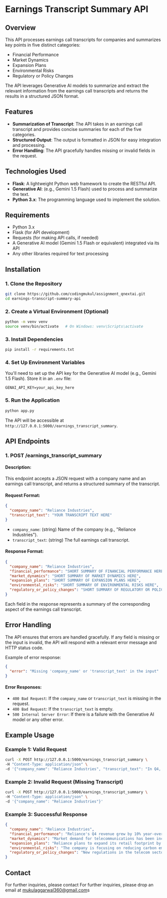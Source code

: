 # Earnings Transcript Summary API

## Overview
This API processes earnings call transcripts for companies and summarizes key points in five distinct categories:
- Financial Performance
- Market Dynamics
- Expansion Plans
- Environmental Risks
- Regulatory or Policy Changes

The API leverages Generative AI models to summarize and extract the relevant information from the earnings call transcripts and returns the results in a structured JSON format.

## Features
- **Summarization of Transcript**: The API takes in an earnings call transcript and provides concise summaries for each of the five categories.
- **Structured Output**: The output is formatted in JSON for easy integration and processing.
- **Error Handling**: The API gracefully handles missing or invalid fields in the request.

## Technologies Used
- **Flask**: A lightweight Python web framework to create the RESTful API.
- **Generative AI**: (e.g., Gemini 1.5 Flash) used to process and summarize the text.
- **Python 3.x**: The programming language used to implement the solution.

## Requirements
- Python 3.x
- Flask (for API development)
- Requests (for making API calls, if needed)
- A Generative AI model (Gemini 1.5 Flash or equivalent) integrated via its API
- Any other libraries required for text processing

## Installation

### 1. Clone the Repository
```bash
git clone https://github.com/codingmukul/assignment_qnextai.git
cd earnings-transcript-summary-api
```

### 2. Create a Virtual Environment (Optional)
```bash
python -m venv venv
source venv/bin/activate   # On Windows: venv\Scripts\activate
```

### 3. Install Dependencies
```bash
pip install -r requirements.txt
```

### 4. Set Up Environment Variables
You'll need to set up the API key for the Generative AI model (e.g., Gemini 1.5 Flash). Store it in an `.env` file:
```env
GENAI_API_KEY=your_api_key_here
```

### 5. Run the Application
```bash
python app.py
```

The API will be accessible at `http://127.0.0.1:5000//earnings_transcript_summary`.

## API Endpoints

### 1. POST /earnings_transcript_summary
#### Description:
This endpoint accepts a JSON request with a company name and an earnings call transcript, and returns a structured summary of the transcript.

#### Request Format:
```json
{
  "company_name": "Reliance Industries",
  "transcript_text": "YOUR TRANSCRIPT TEXT HERE"
}
```

- `company_name`: (string) Name of the company (e.g., "Reliance Industries").
- `transcript_text`: (string) The full earnings call transcript.

#### Response Format:
```json
{
  "company_name": "Reliance Industries",
  "financial_performance": "SHORT SUMMARY OF FINANCIAL PERFORMANCE HERE",
  "market_dynamics": "SHORT SUMMARY OF MARKET DYNAMICS HERE",
  "expansion_plans": "SHORT SUMMARY OF EXPANSION PLANS HERE",
  "environmental_risks": "SHORT SUMMARY OF ENVIRONMENTAL RISKS HERE",
  "regulatory_or_policy_changes": "SHORT SUMMARY OF REGULATORY OR POLICY CHANGES HERE"
}
```

Each field in the response represents a summary of the corresponding aspect of the earnings call transcript.

## Error Handling

The API ensures that errors are handled gracefully. If any field is missing or the input is invalid, the API will respond with a relevant error message and HTTP status code.

Example of error response:
```json
{
  "error": "Missing 'company_name' or 'transcript_text' in the input"
}
```


#### Error Responses:
- `400 Bad Request`: If the `company_name` or `transcript_text` is missing in the request.
- `400 Bad Request`: If the `transcript_text` is empty.
- `500 Internal Server Error`: If there is a failure with the Generative AI model or any other error.

## Example Usage

### Example 1: Valid Request
```bash
curl -X POST http://127.0.0.1:5000/earnings_transcript_summary \
-H "Content-Type: application/json" \
-d '{"company_name": "Reliance Industries", "transcript_text": "In Q4, Reliance reported a 10% revenue growth..."}'
```

### Example 2: Invalid Request (Missing Transcript)
```bash
curl -X POST http://127.0.0.1:5000/earnings_transcript_summary \
-H "Content-Type: application/json" \
-d '{"company_name": "Reliance Industries"}'
```

### Example 3: Successful Response
```json
{
  "company_name": "Reliance Industries",
  "financial_performance": "Reliance's Q4 revenue grew by 10% year-over-year, driven by strong performance in the telecom and retail sectors.",
  "market_dynamics": "Market demand for telecommunications has been increasing, with growing competition in the 5G space.",
  "expansion_plans": "Reliance plans to expand its retail footprint by opening 200 new stores in the next year.",
  "environmental_risks": "The company is focusing on reducing carbon emissions and enhancing its ESG initiatives.",
  "regulatory_or_policy_changes": "New regulations in the telecom sector are expected to impact pricing strategies in the coming quarter."
}
```

## Contact

For further inquiries, please contact For further inquiries, please drop an email at <a>mukulaggarwal360@gmail.com</a>s